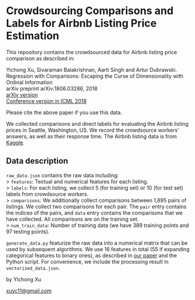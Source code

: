 # Crowdsourcing Comparisons and Labels for Airbnb Listing Price Estimation

This repository contains the crowdsourced data for Airbnb listing price comparison as described in:

Yichong Xu, Sivaraman Balakrishnan, Aarti Singh and Artur Dubrawski.<br/>
Regression with Comparisons: Escaping the Curse of Dimensionality with Ordinal Information</br>
arXiv preprint arXiv:1806.03286, 2018<br/>
[arXiv version](https://arxiv.org/abs/1809.06963)<br/>
[Conference version in ICML 2018](http://proceedings.mlr.press/v80/xu18e.html) 

Please cite the above paper if you use this data. 

We collected comparisons and direct labels for evaluating the Airbnb listing prices in Seattle, Washington, US. We record the crowdsource workers' answers, as well as their response time. The Airbnb listing data is from [Kaggle](https://www.kaggle.com/AirBnB/seattle/home).

## Data description
`raw_data.json` contains the raw data including:<br/>
	> `features`: Textual and numerical features for each listing.<br/>
	> `labels`: For each listing, we collect 5 (for training set) or 10 (for test set) labels from crowdsource workers.<br/>
	> `comparisons`: We additionally collect comparisons between 1,895 pairs of listings. We collect two comparisons for each pair. The `pair` entry contains the indices of the pairs, and `data` entry contains the comparisons that we have collected. All comparisons are on the training set.<br/>
	> `num_train_data`: Number of training data (we have 389 training points and 97 testing points).<br/>

`generate_data.py` featurize the raw data into a numerical matrix that can be used by subsequent algorithms. We use 16 features in total (55 if expanding categorical features to binary ones), as described in [our paper](https://arxiv.org/abs/1809.06963) and the Python script. For convenience, we include the processing result in `vectorized_data.json`.


by Yichong Xu

xuyc11@gmail.com



